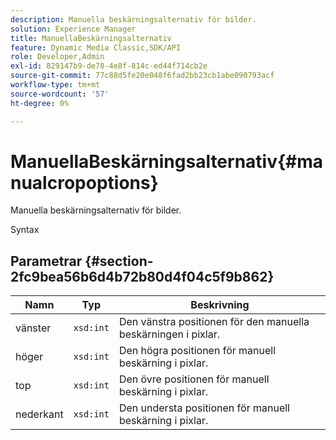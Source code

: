 ```yaml
---
description: Manuella beskärningsalternativ för bilder.
solution: Experience Manager
title: ManuellaBeskärningsalternativ
feature: Dynamic Media Classic,SDK/API
role: Developer,Admin
exl-id: 829147b9-de78-4e8f-814c-ed44f714cb2e
source-git-commit: 77c88d5fe20e048f6fad2bb23cb1abe090793acf
workflow-type: tm+mt
source-wordcount: '57'
ht-degree: 0%

---
```


# ManuellaBeskärningsalternativ{#manualcropoptions}

Manuella beskärningsalternativ för bilder.

Syntax

## Parametrar {#section-2fc9bea56b6d4b72b80d4f04c5f9b862}

| Namn | Typ | Beskrivning |
|---|---|---|
| vänster | `xsd:int` | Den vänstra positionen för den manuella beskärningen i pixlar. |
| höger | `xsd:int` | Den högra positionen för manuell beskärning i pixlar. |
| top | `xsd:int` | Den övre positionen för manuell beskärning i pixlar. |
| nederkant | `xsd:int` | Den understa positionen för manuell beskärning i pixlar. |

